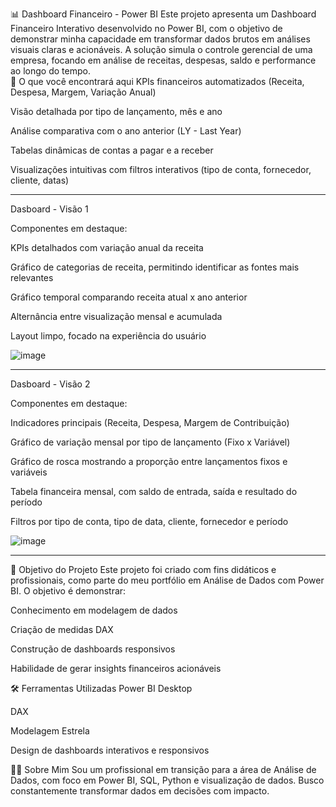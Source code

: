 📊 Dashboard Financeiro - Power BI
Este projeto apresenta um Dashboard Financeiro Interativo desenvolvido no Power BI, com o objetivo de demonstrar minha capacidade em transformar dados brutos em análises visuais claras e acionáveis. A solução simula o controle gerencial de uma empresa, focando em análise de receitas, despesas, saldo e performance ao longo do tempo.
<br>
🧠 O que você encontrará aqui
KPIs financeiros automatizados (Receita, Despesa, Margem, Variação Anual)

Visão detalhada por tipo de lançamento, mês e ano

Análise comparativa com o ano anterior (LY - Last Year)

Tabelas dinâmicas de contas a pagar e a receber

Visualizações intuitivas com filtros interativos (tipo de conta, fornecedor, cliente, datas)


__________________________________________________________________________________________________

Dasboard - Visão 1

Componentes em destaque:

KPIs detalhados com variação anual da receita

Gráfico de categorias de receita, permitindo identificar as fontes mais relevantes

Gráfico temporal comparando receita atual x ano anterior

Alternância entre visualização mensal e acumulada

Layout limpo, focado na experiência do usuário

![image](https://github.com/user-attachments/assets/a9527744-0d91-4c11-a106-71e653e9bc10)


__________________________________________________________________________________________________

Dasboard - Visão 2

Componentes em destaque:

Indicadores principais (Receita, Despesa, Margem de Contribuição)

Gráfico de variação mensal por tipo de lançamento (Fixo x Variável)

Gráfico de rosca mostrando a proporção entre lançamentos fixos e variáveis

Tabela financeira mensal, com saldo de entrada, saída e resultado do período

Filtros por tipo de conta, tipo de data, cliente, fornecedor e período


![image](https://github.com/user-attachments/assets/30f1eec0-da6a-48a1-834c-77cfe2ec9bf1)


__________________________________________________________________________________________________

💼 Objetivo do Projeto
Este projeto foi criado com fins didáticos e profissionais, como parte do meu portfólio em Análise de Dados com Power BI. O objetivo é demonstrar:

Conhecimento em modelagem de dados

Criação de medidas DAX

Construção de dashboards responsivos

Habilidade de gerar insights financeiros acionáveis

🛠️ Ferramentas Utilizadas
Power BI Desktop

DAX

Modelagem Estrela

Design de dashboards interativos e responsivos

👨‍💻 Sobre Mim
Sou um profissional em transição para a área de Análise de Dados, com foco em Power BI, SQL, Python e visualização de dados. Busco constantemente transformar dados em decisões com impacto.
